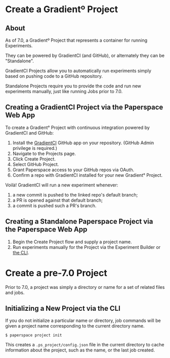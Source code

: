 # Create a Gradientº Project

## About

As of 7.0, a Gradientº Project that represents a container for running Experiments.

They can be powered by GradientCI (and GitHub), or alternately they can be "Standalone".

GradientCI Projects allow you to automatically run experiments simply based on pushing code to a GitHub repository.

Standalone Projects require you to provide the code and run new experiments manually, just like running Jobs prior to 7.0.

## Creating a GradientCI Project via the Paperspace Web App

To create a Gradient° Project with continuous integration powered by GradientCI and GitHub:</p>

1. Install the [GradientCI](https://github.com/apps/gradientci) GitHub app on your repository. (GitHub Admin privilege is required.)
1. Navigate to the Projects page.
1. Click Create Project.
1. Select GitHub Project.
1. Grant Paperspace access to your GitHub repos via OAuth.
1. Confirm a repo with GradientCI installed for your new Gradient° Project.

Voilà! GradientCI will run a new experiment whenever:
1. a new commit is pushed to the linked repo's default branch;
1. a PR is opened against that default branch;
1. a commit is pushed such a PR's branch.

## Creating a Standalone Paperspace Project via the Paperspace Web App
1. Begin the Create Project flow and supply a project name.
1. Run experiments manually for the Project via the Experiment Builder or [the CLI](https://github.com/Paperspace/paperspace-python).

# Create a pre-7.0 Project

Prior to 7.0, a project was simply a directory or name for a set of related files and jobs. 

## Initializing a New Project via the CLI

If you do not initialize a particular name or directory, job commands will be given a project name corresponding to the current directory name. 

```
$ paperspace project init
```

This creates a `.ps_project/config.json` file in the current directory to cache information about the project, such as the name, or the last job created.
